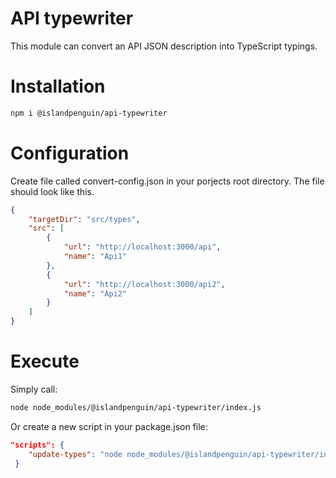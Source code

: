 # API typewriter

This module can convert an API JSON description into TypeScript typings.

# Installation
```sh
npm i @islandpenguin/api-typewriter
```

# Configuration
Create file called convert-config.json in your porjects root directory.
The file should look like this.

```json
{
    "targetDir": "src/types",
    "src": [
        {
            "url": "http://localhost:3000/api",
            "name": "Api1"
        },
        {
            "url": "http://localhost:3000/api2",
            "name": "Api2"
        }
    ]
}
```

# Execute
Simply call:
```sh
node node_modules/@islandpenguin/api-typewriter/index.js
```

Or create a new script in your package.json file:
```json
"scripts": {
    "update-types": "node node_modules/@islandpenguin/api-typewriter/index.js"
 }
```
